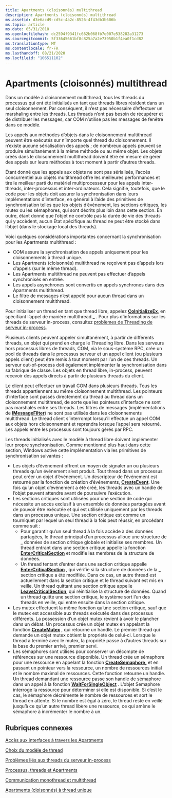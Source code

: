 ```yaml
---
title: Apartments (cloisonnés) multithread
description: Apartments (cloisonnés) multithread
ms.assetid: d3e6acd9-cd5c-4a2c-8526-4f43db3b606b
ms.topic: article
ms.date: 05/31/2018
ms.openlocfilehash: dc2594f9341fc662b068fb7e007e538282a31273
ms.sourcegitcommit: 5f33645661bf8c825a7a2e73950b1f4ea0f1cd82
ms.translationtype: MT
ms.contentlocale: fr-FR
ms.lasthandoff: 08/21/2020
ms.locfileid: "106511102"
---
```

# <a name="multithreaded-apartments"></a>Apartments (cloisonnés) multithread

Dans un modèle à cloisonnement multithread, tous les threads du processus qui ont été initialisés en tant que threads libres résident dans un seul cloisonnement. Par conséquent, il n’est pas nécessaire d’effectuer un marshaling entre les threads. Les threads n’ont pas besoin de récupérer et de distribuer les messages, car COM n’utilise pas les messages de fenêtre dans ce modèle.

Les appels aux méthodes d’objets dans le cloisonnement multithread peuvent être exécutés sur n’importe quel thread du cloisonnement. Il n’existe aucune sérialisation des appels ; de nombreux appels peuvent se produire simultanément à la même méthode ou au même objet. Les objets créés dans le cloisonnement multithread doivent être en mesure de gérer des appels sur leurs méthodes à tout moment à partir d’autres threads.

Étant donné que les appels aux objets ne sont pas sérialisés, l’accès concurrentiel aux objets multithread offre les meilleures performances et tire le meilleur parti du matériel multiprocesseur pour les appels inter-threads, inter-processus et inter-ordinateurs. Cela signifie, toutefois, que le code pour les objets doit assurer la synchronisation dans leurs implémentations d’interface, en général à l’aide des primitives de synchronisation telles que les objets d’événement, les sections critiques, les mutex ou les sémaphores, qui sont décrits plus loin dans cette section. En outre, étant donné que l’objet ne contrôle pas la durée de vie des threads qui y accèdent, aucun État spécifique au thread ne peut être stocké dans l’objet (dans le stockage local des threads).

Voici quelques considérations importantes concernant la synchronisation pour les Apartments multithread :

-   COM assure la synchronisation des appels uniquement pour les cloisonnements à thread unique.
-   Les Apartments (cloisonnés) multithread ne reçoivent pas d’appels lors d’appels (sur le même thread).
-   Les Apartments multithread ne peuvent pas effectuer d’appels synchronisés en entrée.
-   Les appels asynchrones sont convertis en appels synchrones dans des Apartments multithread.
-   Le filtre de messages n’est appelé pour aucun thread dans un cloisonnement multithread.

Pour initialiser un thread en tant que thread libre, appelez [**CoInitializeEx**](/windows/desktop/api/combaseapi/nf-combaseapi-coinitializeex), en spécifiant l’appel de manière multithread \_ . Pour plus d’informations sur les threads de serveur in-process, consultez [problèmes de Threading de serveur in-process](in-process-server-threading-issues.md).

Plusieurs clients peuvent appeler simultanément, à partir de différents threads, un objet qui prend en charge le Threading libre. Dans les serveurs hors processus libres de threads, COM, via le sous-système RPC, crée un pool de threads dans le processus serveur et un appel client (ou plusieurs appels client) peut être remis à tout moment par l’un de ces threads. Un serveur out-of-process doit également implémenter la synchronisation dans sa fabrique de classe. Les objets en thread libre, in-process, peuvent recevoir des appels directs à partir de plusieurs threads du client.

Le client peut effectuer un travail COM dans plusieurs threads. Tous les threads appartiennent au même cloisonnement multithread. Les pointeurs d’interface sont passés directement du thread au thread dans un cloisonnement multithread, de sorte que les pointeurs d’interface ne sont pas marshalés entre ses threads. Les filtres de messages (implémentations de [**IMessageFilter**](/windows/desktop/api/ObjIdl/nn-objidl-imessagefilter)) ne sont pas utilisés dans les cloisonnements multithread. Le thread client s’interrompt lorsqu’il effectue un appel COM aux objets hors cloisonnement et reprendra lorsque l’appel sera retourné. Les appels entre les processus sont toujours gérés par RPC.

Les threads initialisés avec le modèle à thread libre doivent implémenter leur propre synchronisation. Comme mentionné plus haut dans cette section, Windows active cette implémentation via les primitives de synchronisation suivantes :

-   Les objets d’événement offrent un moyen de signaler un ou plusieurs threads qu’un événement s’est produit. Tout thread dans un processus peut créer un objet d’événement. Un descripteur de l’événement est retourné par la fonction de création d’événements, [**CreateEvent**](/windows/desktop/api/synchapi/nf-synchapi-createeventa). Une fois qu’un objet d’événement a été créé, les threads avec un handle de l’objet peuvent attendre avant de poursuivre l’exécution.
-   Les sections critiques sont utilisées pour une section de code qui nécessite un accès exclusif à un ensemble de données partagées avant de pouvoir être exécutée et qui est utilisée uniquement par les threads dans un processus unique. Une section critique est comme un tourniquet par lequel un seul thread à la fois peut réussir, en procédant comme suit :
    -   Pour garantir qu’un seul thread à la fois accède à des données partagées, le thread principal d’un processus alloue une structure de \_ données de section critique globale et initialise ses membres. Un thread entrant dans une section critique appelle la fonction [**EnterCriticalSection**](/windows/desktop/api/synchapi/nf-synchapi-entercriticalsection) et modifie les membres de la structure de données.
    -   Un thread tentant d’entrer dans une section critique appelle [**EnterCriticalSection**](/windows/desktop/api/synchapi/nf-synchapi-entercriticalsection) , qui vérifie si la structure de données de la \_ section critique a été modifiée. Dans ce cas, un autre thread est actuellement dans la section critique et le thread suivant est mis en veille. Un thread quittant une section critique appelle [**LeaveCriticalSection**](/windows/desktop/api/synchapi/nf-synchapi-leavecriticalsection), qui réinitialise la structure de données. Quand un thread quitte une section critique, le système sort l’un des threads en veille, qui entre ensuite dans la section critique.
-   Les mutex effectuent la même fonction qu’une section critique, sauf que le mutex est accessible aux threads exécutés dans des processus différents. La possession d’un objet mutex revient à avoir le plancher dans un débat. Un processus crée un objet mutex en appelant la fonction [**CreateMutex**](/windows/desktop/api/synchapi/nf-synchapi-createmutexa) , qui retourne un handle. Le premier thread qui demande un objet mutex obtient la propriété de celui-ci. Lorsque le thread a terminé avec le mutex, la propriété passe à d’autres threads sur la base du premier arrivé, premier servi.
-   Les sémaphores sont utilisés pour conserver un décompte de références sur une ressource disponible. Un thread crée un sémaphore pour une ressource en appelant la fonction [**CreateSemaphore,**](/windows/desktop/api/winbase/nf-winbase-createsemaphorea) et en passant un pointeur vers la ressource, un nombre de ressources initial et le nombre maximal de ressources. Cette fonction retourne un handle. Un thread demandant une ressource passe son handle de sémaphore dans un appel à la fonction [**WaitForSingleObject**](/windows/desktop/api/synchapi/nf-synchapi-waitforsingleobject) . L’objet Semaphore interroge la ressource pour déterminer si elle est disponible. Si c’est le cas, le sémaphore décrémente le nombre de ressources et sort le thread en attente. Si le nombre est égal à zéro, le thread reste en veille jusqu’à ce qu’un autre thread libère une ressource, ce qui amène le sémaphore à incrémenter le nombre à un.

## <a name="related-topics"></a>Rubriques connexes

<dl> <dt>

[Accès aux interfaces à travers les Apartments](accessing-interfaces-across-apartments.md)
</dt> <dt>

[Choix du modèle de thread](choosing-the-threading-model.md)
</dt> <dt>

[Problèmes liés aux threads du serveur in-process](in-process-server-threading-issues.md)
</dt> <dt>

[Processus, threads et Apartments](processes--threads--and-apartments.md)
</dt> <dt>

[Communication monothread et multithread](single-threaded-and-multithreaded-communication.md)
</dt> <dt>

[Apartments (cloisonnés) à thread unique](single-threaded-apartments.md)
</dt> </dl>

 

 